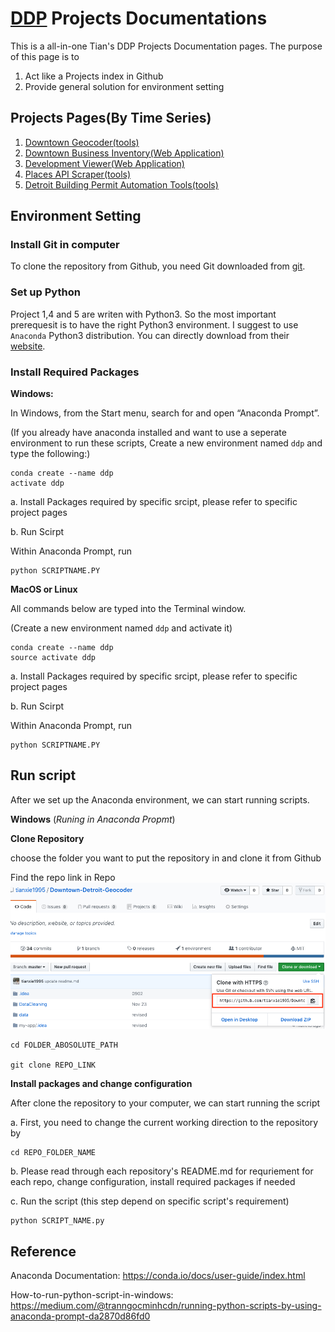 # [DDP](http://www.downtowndetroit.org) Projects Documentations

This is a all-in-one Tian's DDP Projects Documentation pages. The purpose of this page is to

1. Act like a Projects index in Github
2. Provide general solution for environment setting

## Projects Pages(By Time Series)

1. [Downtown Geocoder(tools)](https://github.com/downtowndetroit/ddp-geocoder)
2. [Downtown Business Inventory(Web Application)](https://downtowndetroit.github.io/business-inventory-app/)
3. [Development Viewer(Web Application)](https://downtowndetroit.github.io/business-inventory-app/development)
4. [Places API Scraper(tools)](https://github.com/downtowndetroit/google-places)
5. [Detroit Building Permit Automation Tools(tools)](https://github.com/downtowndetroit/building-permit)

## Environment Setting
### Install Git in computer

To clone the repository from Github, you need Git downloaded from [git](https://git-scm.com/downloads).

### Set up Python

Project 1,4 and 5 are writen with Python3. So the most important prerequesit is to have the right Python3 environment. I suggest to use `Anaconda` Python3 distribution. You can directly download from their [website](https://www.anaconda.com/).

### Install Required Packages

**Windows:**


In Windows, from the Start menu, search for and open “Anaconda Prompt”.

(If you already have anaconda installed and want to use a seperate environment to run these scripts, Create a new environment named `ddp` and type the following:)

```
conda create --name ddp
activate ddp
```

a. Install Packages required by specific srcipt, please refer to specific project pages

b. Run Scirpt

Within Anaconda Prompt, run

```
python SCRIPTNAME.PY
```

**MacOS or Linux**

All commands below are typed into the Terminal window.

(Create a new environment named `ddp` and activate it)

```
conda create --name ddp
source activate ddp
```

a. Install Packages required by specific srcipt, please refer to specific project pages

b. Run Scirpt

Within Anaconda Prompt, run

```
python SCRIPTNAME.PY
```

## Run script

After we set up the Anaconda environment, we can start running scripts.

**Windows** (_Runing in Anaconda Propmt_)

**Clone Repository**

choose the folder you want to put the repository in and clone it from Github

Find the repo link in Repo
![img](repoLink.png)

```
cd FOLDER_ABOSOLUTE_PATH

git clone REPO_LINK
```

**Install packages and change configuration**

After clone the repository to your computer, we can start running the script

a. First, you need to change the current working direction to the repository by

```
cd REPO_FOLDER_NAME
```

b. Please read through each repository's README.md for requriement for each repo, change configuration, install required packages if needed

c. Run the script (this step depend on specific script's requirement)

```
python SCRIPT_NAME.py
```
## Reference 
Anaconda Documentation: https://conda.io/docs/user-guide/index.html

How-to-run-python-script-in-windows: https://medium.com/@tranngocminhcdn/running-python-scripts-by-using-anaconda-prompt-da2870d86fd0
